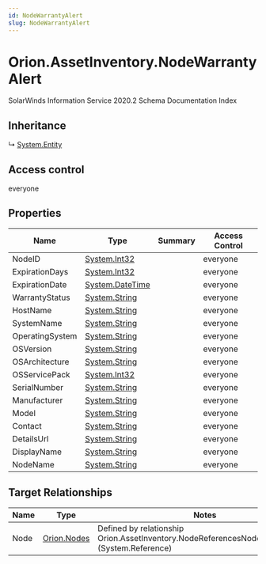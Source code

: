 ```yaml
---
id: NodeWarrantyAlert
slug: NodeWarrantyAlert
---
```


# Orion.AssetInventory.NodeWarrantyAlert

SolarWinds Information Service 2020.2 Schema Documentation Index

## Inheritance

↳ [System.Entity](./../System/Entity)

## Access control

everyone

## Properties

| Name | Type | Summary | Access Control |
| ------ | ------ | ------ | ------ |
| NodeID | [System.Int32](https://docs.microsoft.com/en-us/dotnet/api/system.int32) |  | everyone |
| ExpirationDays | [System.Int32](https://docs.microsoft.com/en-us/dotnet/api/system.int32) |  | everyone |
| ExpirationDate | [System.DateTime](https://docs.microsoft.com/en-us/dotnet/api/system.datetime) |  | everyone |
| WarrantyStatus | [System.String](https://docs.microsoft.com/en-us/dotnet/api/system.string) |  | everyone |
| HostName | [System.String](https://docs.microsoft.com/en-us/dotnet/api/system.string) |  | everyone |
| SystemName | [System.String](https://docs.microsoft.com/en-us/dotnet/api/system.string) |  | everyone |
| OperatingSystem | [System.String](https://docs.microsoft.com/en-us/dotnet/api/system.string) |  | everyone |
| OSVersion | [System.String](https://docs.microsoft.com/en-us/dotnet/api/system.string) |  | everyone |
| OSArchitecture | [System.String](https://docs.microsoft.com/en-us/dotnet/api/system.string) |  | everyone |
| OSServicePack | [System.Int32](https://docs.microsoft.com/en-us/dotnet/api/system.int32) |  | everyone |
| SerialNumber | [System.String](https://docs.microsoft.com/en-us/dotnet/api/system.string) |  | everyone |
| Manufacturer | [System.String](https://docs.microsoft.com/en-us/dotnet/api/system.string) |  | everyone |
| Model | [System.String](https://docs.microsoft.com/en-us/dotnet/api/system.string) |  | everyone |
| Contact | [System.String](https://docs.microsoft.com/en-us/dotnet/api/system.string) |  | everyone |
| DetailsUrl | [System.String](https://docs.microsoft.com/en-us/dotnet/api/system.string) |  | everyone |
| DisplayName | [System.String](https://docs.microsoft.com/en-us/dotnet/api/system.string) |  | everyone |
| NodeName | [System.String](https://docs.microsoft.com/en-us/dotnet/api/system.string) |  | everyone |

## Target Relationships

| Name | Type | Notes |
| ------ | ------ | ------ |
| Node | [Orion.Nodes](./../Orion/Nodes) | Defined by relationship Orion.AssetInventory.NodeReferencesNodeWarrantyAlert (System.Reference) |

